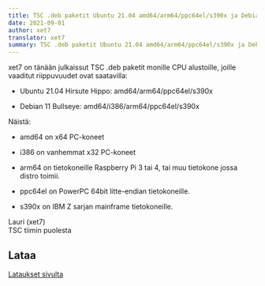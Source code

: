 ```yaml
---
title: TSC .deb paketit Ubuntu 21.04 amd64/arm64/ppc64el/s390x ja Debian 11 amd64/i386/arm64/ppc64el/s390x saatavilla
date: 2021-09-01
author: xet7
translator: xet7
summary: TSC .deb paketit Ubuntu 21.04 amd64/arm64/ppc64el/s390x ja Debian 11 amd64/i386/arm64/ppc64el/s390x saatavilla
---
```


xet7 on tänään julkaissut TSC .deb paketit monille CPU alustoille,
joille vaaditut riippuvuudet ovat saatavilla:

- Ubuntu 21.04 Hirsute Hippo: amd64/arm64/ppc64el/s390x

- Debian 11 Bullseye: amd64/i386/arm64/ppc64el/s390x

Näistä:

- amd64 on x64 PC-koneet

- i386 on vanhemmat x32 PC-koneet

- arm64 on tietokoneille Raspberry Pi 3 tai 4, tai muu tietokone jossa distro toimii.

- ppc64el on PowerPC 64bit litte-endian tietokoneille.

- s390x on IBM Z sarjan mainframe tietokoneille.

Lauri (xet7)<br />
TSC tiimin puolesta

## Lataa

[Lataukset sivulta][1]

[1]: /fi/download/
